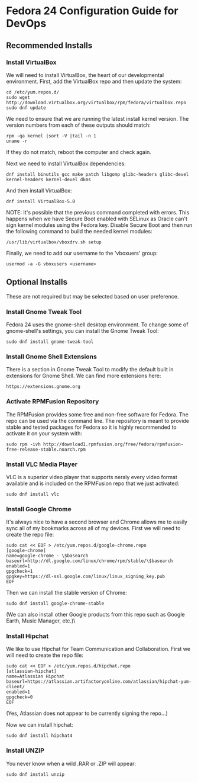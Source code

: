 # Fedora 24 Configuration Guide for DevOps 

## Recommended Installs

### Install VirtualBox

We will need to install VirtualBox, the heart of our developmental environment. First, add the VirtualBox repo and then update the system:

	cd /etc/yum.repos.d/
	sudo wget http://download.virtualbox.org/virtualbox/rpm/fedora/virtualbox.repo
	sudo dnf update

We need to ensure that we are running the latest install kernel version. The version numbers from each of these outputs should match:

	rpm -qa kernel |sort -V |tail -n 1
	uname -r

If they do not match, reboot the computer and check again.

Next we need to install VirtualBox dependencies:

	dnf install binutils gcc make patch libgomp glibc-headers glibc-devel kernel-headers kernel-devel dkms
	
And then install VirtualBox:

	dnf install VirtualBox-5.0

NOTE: It's possible that the previous command completed with errors. This happens when we have Secure Boot enabled with SELinux as Oracle can't sign kernel modules using the Fedora key.  Disable Secure Boot and then run the following command to build the needed kernel modules:

	/usr/lib/virtualbox/vboxdrv.sh setup

Finally, we need to add our username to the 'vboxuers' group:

	usermod -a -G vboxusers <username>



## Optional Installs

These are not required but may be selected based on user preference.

### Install Gnome Tweak Tool

Fedora 24 uses the gnome-shell desktop environment. To change some of gnome-shell's settings, you can install the Gnome Tweak Tool: 	

	sudo dnf install gnome-tweak-tool

### Install Gnome Shell Extensions

There is a section in Gnome Tweak Tool to modify the default built in extensions for Gnome Shell. We can find more extensions here:

	https://extensions.gnome.org

### Activate RPMFusion Repository

The RPMFusion provides some free and non-free software for Fedora. The repo can be used via the command line. The repository is meant to provide stable and tested packages for Fedora so it is highly recommended to activate it on your system with:

	sudo rpm -ivh http://download1.rpmfusion.org/free/fedora/rpmfusion-free-release-stable.noarch.rpm


### Install VLC Media Player

VLC is a superior video player that supports neraly every video format available and is included on the RPMFusion repo that we just activated:

	sudo dnf install vlc

### Install Google Chrome

It's always nice to have a second browser and Chrome allows me to easily sync all of my bookmarks across all of my devices. First we will need to create the repo file:

	sudo cat << EOF > /etc/yum.repos.d/google-chrome.repo
	[google-chrome]
	name=google-chrome - \$basearch
	baseurl=http://dl.google.com/linux/chrome/rpm/stable/\$basearch
	enabled=1
	gpgcheck=1
	gpgkey=https://dl-ssl.google.com/linux/linux_signing_key.pub
	EOF

Then we can install the stable version of Chrome:

	sudo dnf install google-chrome-stable

(We can also install other Google products from this repo such as Google Earth, Music Manager, etc.)\

### Install Hipchat 

We like to use Hipchat for Team Communication and Collaboration. First we will need to create the repo file:

	sudo cat << EOF > /etc/yum.repos.d/hipchat.repo
	[atlassian-hipchat]
	name=Atlassian Hipchat
	baseurl=https://atlassian.artifactoryonline.com/atlassian/hipchat-yum-client/
	enabled=1
	gpgcheck=0
	EOF

(Yes, Atlassian does not appear to be currently signing the repo...)

Now we can install hipchat:

	sudo dnf install hipchat4

### Install UNZIP

You never know when a wild .RAR or .ZIP will appear:

	sudo dnf install unzip


